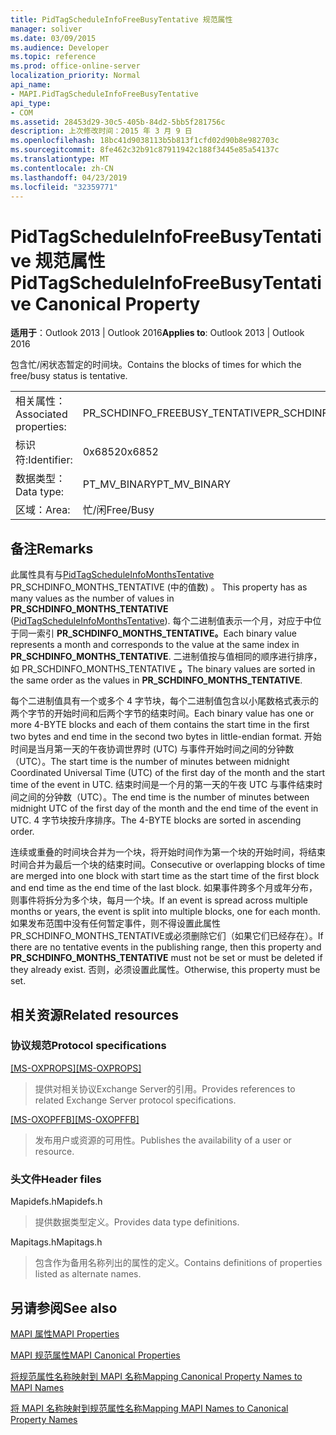 ```yaml
---
title: PidTagScheduleInfoFreeBusyTentative 规范属性
manager: soliver
ms.date: 03/09/2015
ms.audience: Developer
ms.topic: reference
ms.prod: office-online-server
localization_priority: Normal
api_name:
- MAPI.PidTagScheduleInfoFreeBusyTentative
api_type:
- COM
ms.assetid: 28453d29-30c5-405b-84d2-5bb5f281756c
description: 上次修改时间：2015 年 3 月 9 日
ms.openlocfilehash: 18bc41d9038113b5b813f1cfd02d90b8e982703c
ms.sourcegitcommit: 8fe462c32b91c87911942c188f3445e85a54137c
ms.translationtype: MT
ms.contentlocale: zh-CN
ms.lasthandoff: 04/23/2019
ms.locfileid: "32359771"
---
```

# <a name="pidtagscheduleinfofreebusytentative-canonical-property"></a><span data-ttu-id="b809c-103">PidTagScheduleInfoFreeBusyTentative 规范属性</span><span class="sxs-lookup"><span data-stu-id="b809c-103">PidTagScheduleInfoFreeBusyTentative Canonical Property</span></span>

  
  
<span data-ttu-id="b809c-104">**适用于**：Outlook 2013 | Outlook 2016</span><span class="sxs-lookup"><span data-stu-id="b809c-104">**Applies to**: Outlook 2013 | Outlook 2016</span></span> 
  
<span data-ttu-id="b809c-105">包含忙/闲状态暂定的时间块。</span><span class="sxs-lookup"><span data-stu-id="b809c-105">Contains the blocks of times for which the free/busy status is tentative.</span></span>
  
|||
|:-----|:-----|
|<span data-ttu-id="b809c-106">相关属性：</span><span class="sxs-lookup"><span data-stu-id="b809c-106">Associated properties:</span></span>  <br/> |<span data-ttu-id="b809c-107">PR_SCHDINFO_FREEBUSY_TENTATIVE</span><span class="sxs-lookup"><span data-stu-id="b809c-107">PR_SCHDINFO_FREEBUSY_TENTATIVE</span></span>  <br/> |
|<span data-ttu-id="b809c-108">标识符:</span><span class="sxs-lookup"><span data-stu-id="b809c-108">Identifier:</span></span>  <br/> |<span data-ttu-id="b809c-109">0x6852</span><span class="sxs-lookup"><span data-stu-id="b809c-109">0x6852</span></span>  <br/> |
|<span data-ttu-id="b809c-110">数据类型：</span><span class="sxs-lookup"><span data-stu-id="b809c-110">Data type:</span></span>  <br/> |<span data-ttu-id="b809c-111">PT_MV_BINARY</span><span class="sxs-lookup"><span data-stu-id="b809c-111">PT_MV_BINARY</span></span>  <br/> |
|<span data-ttu-id="b809c-112">区域：</span><span class="sxs-lookup"><span data-stu-id="b809c-112">Area:</span></span>  <br/> |<span data-ttu-id="b809c-113">忙/闲</span><span class="sxs-lookup"><span data-stu-id="b809c-113">Free/Busy</span></span>  <br/> |
   
## <a name="remarks"></a><span data-ttu-id="b809c-114">备注</span><span class="sxs-lookup"><span data-stu-id="b809c-114">Remarks</span></span>

<span data-ttu-id="b809c-115">此属性具有与[PidTagScheduleInfoMonthsTentative](pidtagscheduleinfomonthstentative-canonical-property.md) PR_SCHDINFO_MONTHS_TENTATIVE (中的值数) 。 </span><span class="sxs-lookup"><span data-stu-id="b809c-115">This property has as many values as the number of values in **PR_SCHDINFO_MONTHS_TENTATIVE** ([PidTagScheduleInfoMonthsTentative](pidtagscheduleinfomonthstentative-canonical-property.md)).</span></span> <span data-ttu-id="b809c-116">每个二进制值表示一个月，对应于中位于同一索引 **PR_SCHDINFO_MONTHS_TENTATIVE。**</span><span class="sxs-lookup"><span data-stu-id="b809c-116">Each binary value represents a month and corresponds to the value at the same index in **PR_SCHDINFO_MONTHS_TENTATIVE**.</span></span> <span data-ttu-id="b809c-117">二进制值按与值相同的顺序进行排序，如 PR_SCHDINFO_MONTHS_TENTATIVE **。**</span><span class="sxs-lookup"><span data-stu-id="b809c-117">The binary values are sorted in the same order as the values in **PR_SCHDINFO_MONTHS_TENTATIVE**.</span></span>
  
<span data-ttu-id="b809c-118">每个二进制值具有一个或多个 4 字节块，每个二进制值包含以小尾数格式表示的两个字节的开始时间和后两个字节的结束时间。</span><span class="sxs-lookup"><span data-stu-id="b809c-118">Each binary value has one or more 4-BYTE blocks and each of them contains the start time in the first two bytes and end time in the second two bytes in little-endian format.</span></span> <span data-ttu-id="b809c-119">开始时间是当月第一天的午夜协调世界时 (UTC) 与事件开始时间之间的分钟数（UTC）。</span><span class="sxs-lookup"><span data-stu-id="b809c-119">The start time is the number of minutes between midnight Coordinated Universal Time (UTC) of the first day of the month and the start time of the event in UTC.</span></span> <span data-ttu-id="b809c-120">结束时间是一个月的第一天的午夜 UTC 与事件结束时间之间的分钟数（UTC）。</span><span class="sxs-lookup"><span data-stu-id="b809c-120">The end time is the number of minutes between midnight UTC of the first day of the month and the end time of the event in UTC.</span></span> <span data-ttu-id="b809c-121">4 字节块按升序排序。</span><span class="sxs-lookup"><span data-stu-id="b809c-121">The 4-BYTE blocks are sorted in ascending order.</span></span>
  
<span data-ttu-id="b809c-122">连续或重叠的时间块合并为一个块，将开始时间作为第一个块的开始时间，将结束时间合并为最后一个块的结束时间。</span><span class="sxs-lookup"><span data-stu-id="b809c-122">Consecutive or overlapping blocks of time are merged into one block with start time as the start time of the first block and end time as the end time of the last block.</span></span> <span data-ttu-id="b809c-123">如果事件跨多个月或年分布，则事件将拆分为多个块，每月一个块。</span><span class="sxs-lookup"><span data-stu-id="b809c-123">If an event is spread across multiple months or years, the event is split into multiple blocks, one for each month.</span></span> <span data-ttu-id="b809c-124">如果发布范围中没有任何暂定事件，则不得设置此属性PR_SCHDINFO_MONTHS_TENTATIVE或必须删除它们（如果它们已经存在）。</span><span class="sxs-lookup"><span data-stu-id="b809c-124">If there are no tentative events in the publishing range, then this property and **PR_SCHDINFO_MONTHS_TENTATIVE** must not be set or must be deleted if they already exist.</span></span> <span data-ttu-id="b809c-125">否则，必须设置此属性。</span><span class="sxs-lookup"><span data-stu-id="b809c-125">Otherwise, this property must be set.</span></span> 
  
## <a name="related-resources"></a><span data-ttu-id="b809c-126">相关资源</span><span class="sxs-lookup"><span data-stu-id="b809c-126">Related resources</span></span>

### <a name="protocol-specifications"></a><span data-ttu-id="b809c-127">协议规范</span><span class="sxs-lookup"><span data-stu-id="b809c-127">Protocol specifications</span></span>

<span data-ttu-id="b809c-128">[[MS-OXPROPS]](https://msdn.microsoft.com/library/f6ab1613-aefe-447d-a49c-18217230b148%28Office.15%29.aspx)</span><span class="sxs-lookup"><span data-stu-id="b809c-128">[[MS-OXPROPS]](https://msdn.microsoft.com/library/f6ab1613-aefe-447d-a49c-18217230b148%28Office.15%29.aspx)</span></span>
  
> <span data-ttu-id="b809c-129">提供对相关协议Exchange Server的引用。</span><span class="sxs-lookup"><span data-stu-id="b809c-129">Provides references to related Exchange Server protocol specifications.</span></span>
    
<span data-ttu-id="b809c-130">[[MS-OXOPFFB]](https://msdn.microsoft.com/library/1a527299-7211-4d27-a74c-b69bd0746320%28Office.15%29.aspx)</span><span class="sxs-lookup"><span data-stu-id="b809c-130">[[MS-OXOPFFB]](https://msdn.microsoft.com/library/1a527299-7211-4d27-a74c-b69bd0746320%28Office.15%29.aspx)</span></span>
  
> <span data-ttu-id="b809c-131">发布用户或资源的可用性。</span><span class="sxs-lookup"><span data-stu-id="b809c-131">Publishes the availability of a user or resource.</span></span>
    
### <a name="header-files"></a><span data-ttu-id="b809c-132">头文件</span><span class="sxs-lookup"><span data-stu-id="b809c-132">Header files</span></span>

<span data-ttu-id="b809c-133">Mapidefs.h</span><span class="sxs-lookup"><span data-stu-id="b809c-133">Mapidefs.h</span></span>
  
> <span data-ttu-id="b809c-134">提供数据类型定义。</span><span class="sxs-lookup"><span data-stu-id="b809c-134">Provides data type definitions.</span></span>
    
<span data-ttu-id="b809c-135">Mapitags.h</span><span class="sxs-lookup"><span data-stu-id="b809c-135">Mapitags.h</span></span>
  
> <span data-ttu-id="b809c-136">包含作为备用名称列出的属性的定义。</span><span class="sxs-lookup"><span data-stu-id="b809c-136">Contains definitions of properties listed as alternate names.</span></span>
    
## <a name="see-also"></a><span data-ttu-id="b809c-137">另请参阅</span><span class="sxs-lookup"><span data-stu-id="b809c-137">See also</span></span>



[<span data-ttu-id="b809c-138">MAPI 属性</span><span class="sxs-lookup"><span data-stu-id="b809c-138">MAPI Properties</span></span>](mapi-properties.md)
  
[<span data-ttu-id="b809c-139">MAPI 规范属性</span><span class="sxs-lookup"><span data-stu-id="b809c-139">MAPI Canonical Properties</span></span>](mapi-canonical-properties.md)
  
[<span data-ttu-id="b809c-140">将规范属性名称映射到 MAPI 名称</span><span class="sxs-lookup"><span data-stu-id="b809c-140">Mapping Canonical Property Names to MAPI Names</span></span>](mapping-canonical-property-names-to-mapi-names.md)
  
[<span data-ttu-id="b809c-141">将 MAPI 名称映射到规范属性名称</span><span class="sxs-lookup"><span data-stu-id="b809c-141">Mapping MAPI Names to Canonical Property Names</span></span>](mapping-mapi-names-to-canonical-property-names.md)

